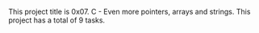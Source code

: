 This project title is 0x07. C - Even more pointers, arrays and strings. This project has a total of 9 tasks.
